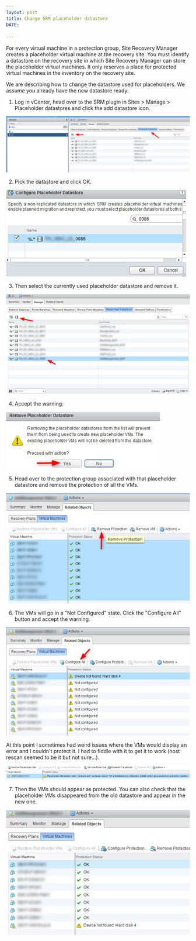 ```yaml
---
layout: post
title: Change SRM placeholder datastore
DATE: 

---
```

For every virtual machine in a protection group, Site Recovery Manager creates a placeholder virtual machine at the recovery site. You must identify a datastore on the recovery site in which Site Recovery Manager can store the placeholder virtual machines. It only reserves a place for protected virtual machines in the inventory on the recovery site.

We are describing how to change the datastore used for placeholders. We assume you already have the new datastore ready.

1. Log in vCenter, head over to the SRM plugin  in Sites > Manage > Placeholder datastores and click the add datastore icon.

![](/img/phds1.png)

2. Pick the datastore and click OK.

![](/img/phds2.png)

3. Then select the currently used placeholder datastore and remove it.

![](/img/phds3.png)

4. Accept the warning.

![](/img/phds4.png)

5. Head over to the protection group associated with that placeholder datastore and remove the protection of all the VMs.

![](/img/phds5.png)

6. The VMs will go in a "Not Configured" state. Click the "Configure All" button and accept the warning.

![](/img/phds7.png)

At this point I sometimes had weird issues where the VMs would display an error and I couldn't protect it. I had to fiddle with it to get it to work (host rescan seemed to be it but not sure...).

![](/img/phds6.png)

7. Then the VMs should appear as protected. You can also check that the placeholder VMs disappeared from the old datastore and appear in the new one. 

![](/img/phds9.png)